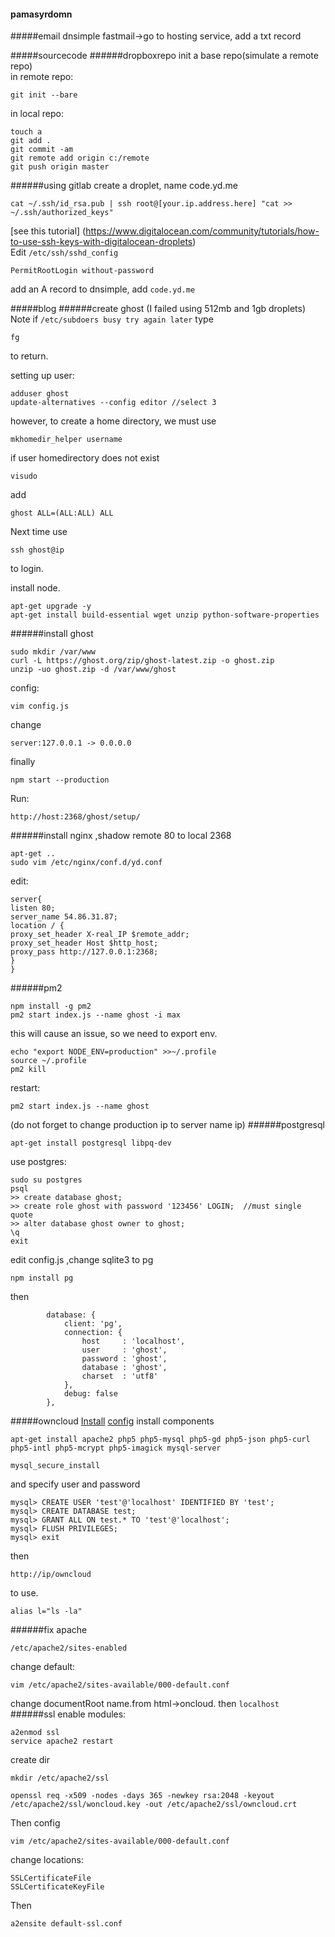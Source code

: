 #### pamasyrdomn
#####email
dnsimple
fastmail->go to hosting service, add a txt record

#####sourcecode
######dropboxrepo
init a base repo(simulate a remote repo)  
in remote repo:
```
git init --bare
```
in local repo:
```
touch a
git add .
git commit -am
git remote add origin c:/remote
git push origin master
```
######using gitlab
create a droplet, name code.yd.me
```
cat ~/.ssh/id_rsa.pub | ssh root@[your.ip.address.here] "cat >> ~/.ssh/authorized_keys"
```
[see this tutorial] (https://www.digitalocean.com/community/tutorials/how-to-use-ssh-keys-with-digitalocean-droplets)  
Edit ```/etc/ssh/sshd_config ```
```
PermitRootLogin without-password
```

add an A record to dnsimple, add `code.yd.me`  

#####blog
######create ghost (I failed using 512mb and 1gb droplets)
Note if `/etc/subdoers busy try again later`
type
```
fg
```
to return.  

setting up user:
```
adduser ghost
update-alternatives --config editor //select 3
```
however, to create a home directory, we must use
```
mkhomedir_helper username
```
if user homedirectory does not exist

```
visudo
```
add
```
ghost ALL=(ALL:ALL) ALL
```

Next time use
```
ssh ghost@ip
```
to login.


install node.
```
apt-get upgrade -y
apt-get install build-essential wget unzip python-software-properties
```

######install ghost
```
sudo mkdir /var/www
curl -L https://ghost.org/zip/ghost-latest.zip -o ghost.zip
unzip -uo ghost.zip -d /var/www/ghost
```
config:
```
vim config.js
```
change
```
server:127.0.0.1 -> 0.0.0.0
```
finally
```
npm start --production
```

Run:
```
http://host:2368/ghost/setup/
```

######install nginx ,shadow remote 80 to local 2368
```
apt-get ..
sudo vim /etc/nginx/conf.d/yd.conf
```
edit:
```
server{
listen 80;
server_name 54.86.31.87;
location / {
proxy_set_header X-real_IP $remote_addr;
proxy_set_header Host $http_host;
proxy_pass http://127.0.0.1:2368;
}
}
```
######pm2
```
npm install -g pm2
pm2 start index.js --name ghost -i max
```
this will cause an issue, so we need to export env.
```
echo "export NODE_ENV=production" >>~/.profile
source ~/.profile
pm2 kill
```
restart:
```
pm2 start index.js --name ghost
```
(do not forget to change production ip to server name ip)
######postgresql
```
apt-get install postgresql libpq-dev
```
use postgres:
```
sudo su postgres
psql
>> create database ghost;
>> create role ghost with password '123456' LOGIN;  //must single quote
>> alter database ghost owner to ghost;
\q
exit
```
edit config.js ,change sqlite3 to pg
```
npm install pg
```
then
```
        database: {
            client: 'pg',
            connection: {
                host     : 'localhost',
                user     : 'ghost',
                password : 'ghost',
                database : 'ghost',
                charset  : 'utf8'
            },
            debug: false
        },
  ```
#####owncloud
[Install](https://software.opensuse.org/download.html?project=isv:ownCloud:community&package=owncloud)
[config](http://idroot.net/tutorials/install-owncloud-8-ubuntu-14-04/)
install components
```
apt-get install apache2 php5 php5-mysql php5-gd php5-json php5-curl php5-intl php5-mcrypt php5-imagick mysql-server
```
```
mysql_secure_install
```

and specify user and password
```
mysql> CREATE USER 'test'@'localhost' IDENTIFIED BY 'test';
mysql> CREATE DATABASE test;
mysql> GRANT ALL ON test.* TO 'test'@'localhost';
mysql> FLUSH PRIVILEGES;
mysql> exit
```
then
```
http://ip/owncloud
```
to use.

```
alias l="ls -la"
```

######fix apache
```
/etc/apache2/sites-enabled
```
change default:
```
vim /etc/apache2/sites-available/000-default.conf
```
change documentRoot name.from html->oncloud. then ```localhost```
######ssl
enable modules:
```
a2enmod ssl
service apache2 restart
```
create dir
```
mkdir /etc/apache2/ssl
```
```
openssl req -x509 -nodes -days 365 -newkey rsa:2048 -keyout /etc/apache2/ssl/woncloud.key -out /etc/apache2/ssl/owncloud.crt
```
Then config 
```
vim /etc/apache2/sites-available/000-default.conf
```
change locations:
```
SSLCertificateFile
SSLCertificateKeyFile
```
Then
```
a2ensite default-ssl.conf
```
